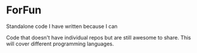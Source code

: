 # ForFun
Standalone code I have written because I can

Code that doesn't have individual repos but are still awesome to share. This will cover different programming languages.
